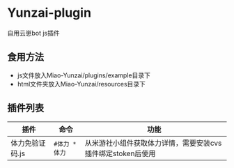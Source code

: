 # Yunzai-plugin

自用云崽bot js插件

## 食用方法

- js文件放入Miao-Yunzai/plugins/example目录下
- html文件夹放入Miao-Yunzai/resources目录下

## 插件列表

| 插件           | 命令             | 功能                                                         |
| -------------- | --------------- | ------------------------------------------------------------ |
| 体力免验证码.js | `#体力 *体力`    | 从米游社小组件获取体力详情，需要安装cvs插件绑定stoken后使用       |
